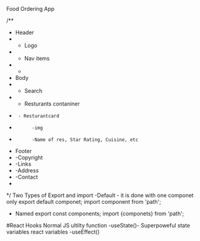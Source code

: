 Food Ordering App

/**
 * Header
 *  - Logo
 *  - Nav items
 *  -
 * Body
 *  - Search
 *  - Resturants contaniner
 *      - Resturantcard
 *           -img
 *           -Name of res, Star Rating, Cuisine, etc
 * Footer
 *  -Copyright
 *  -Links
 *  -Address
 *  -Contact
 *
 */
 Two Types of Export and import
   -Default - it is done with one componet only
       export default componet;
       import component from 'path';
   - Named
      export const components;
      import {componets} from 'path';

#React Hooks
Normal JS ultilty function
-useState()- Superpoweful state variables react variables
-useEffect()
